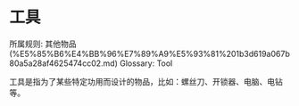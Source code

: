# 工具

所属规则: 其他物品 (%E5%85%B6%E4%BB%96%E7%89%A9%E5%93%81%201b3d619a067b80a5a28af4625474cc02.md)
Glossary: Tool

工具是指为了某些特定功用而设计的物品，比如：螺丝刀、开锁器、电脑、电钻等。